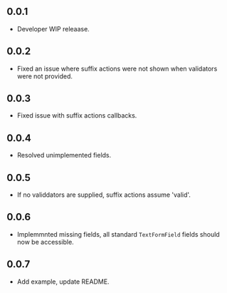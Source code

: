 ## 0.0.1
* Developer WIP releaase.

## 0.0.2
* Fixed an issue where suffix actions were not shown when validators were not provided.

## 0.0.3
* Fixed issue with suffix actions callbacks.

## 0.0.4
* Resolved unimplemented fields.

## 0.0.5
* If no validdators are supplied, suffix actions assume 'valid'.

## 0.0.6
* Implemmnted missing fields, all standard `TextFormField` fields should now be accessible.

## 0.0.7
* Add example, update README.
